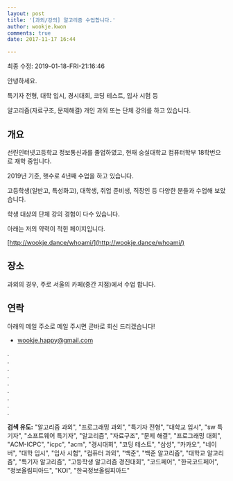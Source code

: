 ```yaml
---
layout: post
title: '[과외/강의] 알고리즘 수업합니다.'
author: wookje.kwon
comments: true
date: 2017-11-17 16:44

---
```


최종 수정: 2019-01-18-FRI-21:16:46

안녕하세요.

특기자 전형, 대학 입시, 경시대회, 코딩 테스트, 입사 시험 등

알고리즘(자료구조, 문제해결) 개인 과외 또는 단체 강의를 하고 있습니다.

## 개요

선린인터넷고등학교 정보통신과를 졸업하였고, 현재 숭실대학교 컴퓨터학부 18학번으로 재학 중입니다.

2019년 기준, 햇수로 4년째 수업을 하고 있습니다.

고등학생(일반고, 특성화고), 대학생, 취업 준비생, 직장인 등 다양한 분들과 수업해 보았습니다.

학생 대상의 단체 강의 경험이 다수 있습니다.

아래는 저의 약력이 적힌 페이지입니다.

[http://wookje.dance/whoami/](http://wookje.dance/whoami/)

## 장소

과외의 경우, 주로 서울의 카페(중간 지점)에서 수업 합니다.

## 연락

아래의 메일 주소로 메일 주시면 곧바로 회신 드리겠습니다!

* [wookje.happy@gmail.com](wookje.happy@gmail.com)
  
.  
.  
.  
.  
.  
.  
.  
.  
.  
  
**검색 유도:** "알고리즘 과외", "프로그래밍 과외", "특기자 전형", "대학교 입시", "sw 특기자", "소프트웨어 특기자", "알고리즘", "자료구조", "문제 해결", "프로그래밍 대회", "ACM-ICPC", "icpc", "acm", "경시대회", "코딩 테스트", "삼성", "카카오", "네이버", "대학 입시", "입사 시험", "컴퓨터 과외", "백준", "백준 알고리즘", "대학교 알고리즘", "특기자 알고리즘", "고등학생 알고리즘 경진대회", "코드페어", "한국코드페어", "정보올림피아드", "KOI", "한국정보올림피아드"